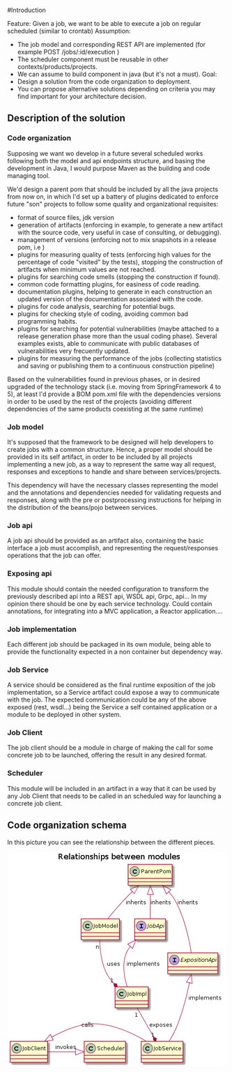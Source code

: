 #Introduction

Feature: Given a job, we want to be able to execute a job on regular scheduled (similar to crontab)
Assumption:
- The job model and corresponding REST API are implemented (for example POST
/jobs/:id/execution )
- The scheduler component must be reusable in other contexts/products/projects.
- We can assume to build component in java (but it's not a must).
Goal:
- Design a solution from the code organization to deployment.
- You can propose alternative solutions depending on criteria you may find important for your
architecture decision.

## Description of the solution

### Code organization

Supposing we want wo develop in a future several scheduled works following both the model and api endpoints structure, 
 and basing the development in Java, I would purpose Maven as the building and code managing tool.
 
 We'd design a parent pom that should be included by all the java projects from now on, in which I'd set up a battery of 
plugins dedicated to enforce future "son" projects to follow some quality and organizational requisites:

* format of source files, jdk version
* generation of artifacts (enforcing in example, to generate a new artifact with the source code, very useful in case of consulting, 
or debugging).
* management of versions (enforcing not to mix snapshots in a release pom, i.e ) 
* plugins for measuring quality of tests (enforcing high values for the percentage of code "visited" by the tests), stopping the construction of 
 artifacts when minimum values are not reached.
* plugins for searching code smells (stopping the construction if found).
* common code formatting plugins, for easiness of code reading.
* documentation plugins, helping to generate in each construction an updated version of the documentation associated with the code.
* plugins for code analysis, searching for potential bugs.
* plugins for checking style of coding, avoiding common bad programming habits.
* plugins for searching for potential vulnerabilities (maybe attached to a release generation phase more than the usual coding phase). Several examples exists, 
able to communicate with public databases of vulnerabilities very frecuently updated.
* plugins for measuring the performance of the jobs (collecting statistics and saving or publishing them to a continuous construction pipeline)

 Based on the vulnerabilities found in previous phases, or in desired upgraded of the technology stack (i.e. moving from SpringFramework 4 to 5),
  at least I'd provide a BOM pom.xml file with the dependencies versions in order to be used by the rest of the projects (avoiding different dependencies of the same products coexisting at the same runtime)
  
### Job model

It's supposed that the framework to be designed will help developers to create jobs with a common structure. Hence, a proper model should be provided in its self artifact, in order to be included
 by all projects implementing a new job, as a way to represent the same way all request, responses and exceptions to handle and share between services/projects. 
 
 This dependency will have the necessary classes representing the model and the annotations and dependencies needed for validating requests and 
  responses, along with the pre or postprocessing instructions for helping in the distribution of the beans/pojo between services.
  
### Job api

A job api should be provided as an artifact also, containing the basic interface a job must accomplish, and representing the request/responses operations that the job can offer.

### Exposing api

This module should contain the needed configuration to transform the previously described api into a REST api, WSDL api, Grpc, api...
 In my opinion there should be one by each service technology. Could contain annotations, for integrating into a MVC application, a Reactor application....
 
### Job implementation

Each different job should be packaged in its own module, being able to provide the functionality expected in a non container but dependency way.

### Job Service

A service should be considered as the final runtime exposition of the job implementation, so a Service artifact could expose a way to communicate with the job.
 The expected communication could be any of the above exposed (rest, wsdl...) being the Service a self contained application or a module to be deployed in other system.
 
### Job Client

The job client should be a module in charge of making the call for some concrete job to be launched, offering the result in any desired format.

### Scheduler

This module will be included in an artifact in a way that it can be used by any Job Client that needs to be called in an scheduled way for 
 launching a concrete job client.    
 
 
## Code organization schema

In this picture you can see the relationship between the different pieces.

![maven organization](diagram.png) 